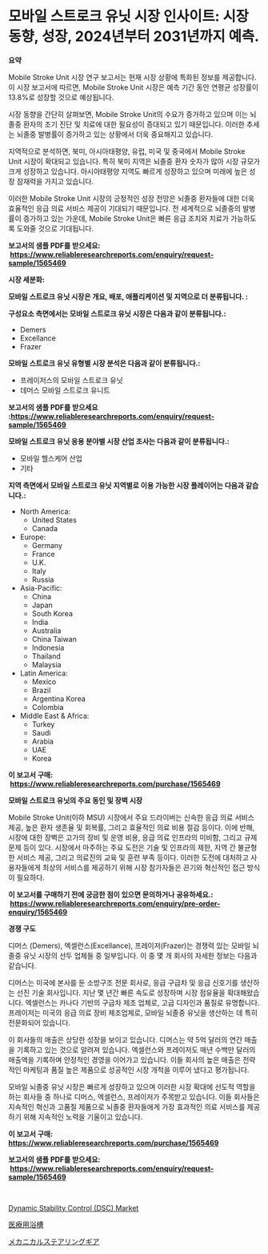 <p><h1>모바일 스트로크 유닛 시장 인사이트: 시장 동향, 성장, 2024년부터 2031년까지 예측.</h1></p><p><strong>요약</strong></p>
<p><p>Mobile Stroke Unit 시장 연구 보고서는 현재 시장 상황에 특화된 정보를 제공합니다. 이 시장 보고서에 따르면, Mobile Stroke Unit 시장은 예측 기간 동안 연평균 성장률이 13.8%로 성장할 것으로 예상됩니다. </p><p>시장 동향을 간단히 살펴보면, Mobile Stroke Unit의 수요가 증가하고 있으며 이는 뇌졸중 환자의 조기 진단 및 치료에 대한 필요성이 증대되고 있기 때문입니다. 이러한 추세는 뇌졸중 발병률이 증가하고 있는 상황에서 더욱 중요해지고 있습니다.</p><p>지역적으로 분석하면, 북미, 아시아태평양, 유럽, 미국 및 중국에서 Mobile Stroke Unit 시장이 확대되고 있습니다. 특히 북미 지역은 뇌졸중 환자 숫자가 많아 시장 규모가 크게 성장하고 있습니다. 아시아태평양 지역도 빠르게 성장하고 있으며 미래에 높은 성장 잠재력을 가지고 있습니다.</p><p>이러한 Mobile Stroke Unit 시장의 긍정적인 성장 전망은 뇌졸중 환자들에 대한 더욱 효율적인 응급 의료 서비스 제공이 기대되기 때문입니다. 전 세계적으로 뇌졸중의 발병률이 증가하고 있는 가운데, Mobile Stroke Unit은 빠른 응급 조치와 치료가 가능하도록 도와줄 것으로 기대됩니다.</p></p>
<p><strong>보고서의 샘플 PDF를 받으세요: &nbsp;<a href="https://www.reliableresearchreports.com/enquiry/request-sample/1565469">https://www.reliableresearchreports.com/enquiry/request-sample/1565469</a></strong></p>
<p><strong>시장 세분화:</strong></p>
<p><strong> 모바일 스트로크 유닛 시장은 개요, 배포, 애플리케이션 및 지역으로 더 분류됩니다. :</strong></p>
<p><strong>구성요소 측면에서는 모바일 스트로크 유닛 시장은 다음과 같이 분류됩니다.:</strong></p>
<p><ul><li>Demers</li><li>Excellance</li><li>Frazer</li></ul></p>
<p><strong> 모바일 스트로크 유닛 유형별 시장 분석은 다음과 같이 분류됩니다.:</strong></p>
<p><ul><li>프레이저스의 모바일 스트로크 유닛</li><li>데머스 모바일 스트로크 유니트</li></ul></p>
<p><strong>보고서의 샘플 PDF를 받으세요 :<a href="https://www.reliableresearchreports.com/enquiry/request-sample/1565469">https://www.reliableresearchreports.com/enquiry/request-sample/1565469</a></strong></p>
<p><strong> 모바일 스트로크 유닛 응용 분야별 시장 산업 조사는 다음과 같이 분류됩니다.:</strong></p>
<p><ul><li>모바일 헬스케어 산업</li><li>기타</li></ul></p>
<p><strong>지역 측면에서 모바일 스트로크 유닛 지역별로 이용 가능한 시장 플레이어는 다음과 같습니다.:</strong></p>
<p><ul>
    <li>
        North America:
        <ul>
            <li>United States</li>
            <li>Canada</li>
        </ul>
    </li>
    <li>
        Europe:
        <ul>
            <li>Germany</li>
            <li>France</li>
            <li>U.K.</li>
            <li>Italy</li>
            <li>Russia</li>
        </ul>
    </li>
    <li>
        Asia-Pacific:
        <ul>
            <li>China</li>
            <li>Japan</li>
            <li>South Korea</li>
            <li>India</li>
            <li>Australia</li>
            <li>China Taiwan</li>
            <li>Indonesia</li>
            <li>Thailand</li>
            <li>Malaysia</li>
        </ul>
    </li>
    <li>
        Latin America:
        <ul>
            <li>Mexico</li>
            <li>Brazil</li>
            <li>Argentina Korea</li>
            <li>Colombia</li>
        </ul>
    </li>
    <li>
        Middle East & Africa:
        <ul>
            <li>Turkey</li>
            <li>Saudi</li>
            <li>Arabia</li>
            <li>UAE</li>
            <li>Korea</li>
        </ul>
    </li>
    </ul></p>
<p><strong>이 보고서 구매: &nbsp;<a href="https://www.reliableresearchreports.com/purchase/1565469">https://www.reliableresearchreports.com/purchase/1565469</a></strong></p>
<p><strong>모바일 스트로크 유닛의 주요 동인 및 장벽 시장</strong></p>
<p><p>Mobile Stroke Unit(이하 MSU) 시장에서 주요 드라이버는 신속한 응급 의료 서비스 제공, 높은 환자 생존율 및 회복률, 그리고 효율적인 의료 비용 절감 등이다. 이에 반해, 시장에 대한 장벽은 고가의 장비 및 운영 비용, 응급 의료 인프라의 미비함, 그리고 규제 문제 등이 있다. 시장에서 마주하는 주요 도전은 기술 및 인프라의 제한, 지역 간 불균형한 서비스 제공, 그리고 의료진의 교육 및 훈련 부족 등이다. 이러한 도전에 대처하고 사용자들에게 최상의 서비스를 제공하기 위해 시장 참가자들은 끈기와 혁신적인 접근 방식이 필요하다.</p></p>
<p><strong>이 보고서를 구매하기 전에 궁금한 점이 있으면 문의하거나 공유하세요.: &nbsp;<a href="https://www.reliableresearchreports.com/enquiry/pre-order-enquiry/1565469">https://www.reliableresearchreports.com/enquiry/pre-order-enquiry/1565469</a></strong></p>
<p><strong>경쟁 구도</strong></p>
<p><p>디머스 (Demers), 엑셀런스(Excellance), 프레이저(Frazer)는 경쟁력 있는 모바일 뇌졸중 유닛 시장의 선두 업체들 중 일부입니다. 이 중 몇 개 회사의 자세한 정보는 다음과 같습니다.</p><p>디머스는 미국에 본사를 둔 소방구조 전문 회사로, 응급 구급차 및 응급 신호기를 생산하는 선진 기술 회사입니다. 지난 몇 년간 빠른 속도로 성장하며 시장 점유율을 확대해왔습니다. 엑셀런스는 카나다 기반의 구급차 제조 업체로, 고급 디자인과 품질로 유명합니다. 프레이저는 미국의 응급 의료 장비 제조업체로, 모바일 뇌졸중 유닛을 생산하는 데 특히 전문화되어 있습니다.</p><p>이 회사들의 매출은 상당한 성장을 보이고 있습니다. 디머스는 약 5억 달러의 연간 매출을 기록하고 있는 것으로 알려져 있습니다. 엑셀런스와 프레이저도 매년 수백만 달러의 매출액을 기록하며 안정적인 경영을 이어가고 있습니다. 이들 회사의 높은 매출은 전략적인 마케팅과 품질 높은 제품으로 성공적인 시장 개척을 이루어 냈다고 평가됩니다.</p><p>모바일 뇌졸중 유닛 시장은 빠르게 성장하고 있으며 이러한 시장 확대에 선도적 역할을 하는 회사들 중 하나로 디머스, 엑셀런스, 프레이저가 주목받고 있습니다. 이들 회사들은 지속적인 혁신과 고품질 제품으로 뇌졸중 환자들에게 가장 효과적인 의료 서비스를 제공하기 위해 지속적인 노력을 기울이고 있습니다.</p></p>
<p><strong>이 보고서 구매: &nbsp; <a href="https://www.reliableresearchreports.com/purchase/1565469">https://www.reliableresearchreports.com/purchase/1565469</a></strong></p>
<p><strong>보고서의 샘플 PDF를 받으세요: &nbsp;<a href="https://www.reliableresearchreports.com/enquiry/request-sample/1565469">https://www.reliableresearchreports.com/enquiry/request-sample/1565469</a></strong><strong></strong></p>
<p>&nbsp;</p>
<p><p><a href="https://crocus-run-b5a.notion.site/Dynamic-Stability-Control-DSC-Market-Size-and-Growth-Market-Segmentation-Regional-and-Country-Br-cc8461eaf5244ca6b73d524aa48836d4">Dynamic Stability Control (DSC) Market</a></p><p><a href="https://github.com/RodHoppe07/Market-Research-Report-List-1/blob/main/25486505893.md">医療用浴槽</a></p><p><a href="https://github.com/laurenreichert/Market-Research-Report-List-1/blob/main/19457805892.md">メカニカルステアリングギア</a></p></p>